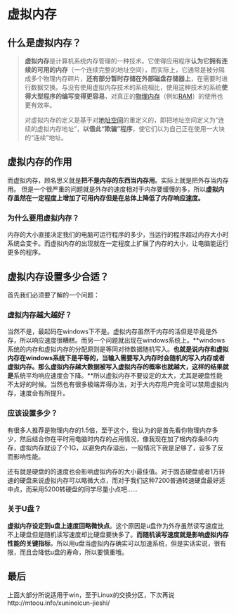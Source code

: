 # 虚拟内存

## 什么是虚拟内存？

>   **虚拟内存**是计算机系统内存管理的一种技术。它使得应用程序**认为它拥有连续的可用的内存**（一个连续完整的地址空间），而实际上，它通常是被分隔成多个物理内存碎片，**还有部分暂时存储在外部磁盘存储器上**，在需要时进行数据交换。与没有使用虚拟内存技术的系统相比，使用这种技术的系统**使得大型程序的编写变得更容易**，对真正的[物理内存](https://zh.wikipedia.org/wiki/%E7%89%A9%E7%90%86%E5%86%85%E5%AD%98)（例如[RAM](https://zh.wikipedia.org/wiki/%E9%9A%A8%E6%A9%9F%E5%AD%98%E5%8F%96%E8%A8%98%E6%86%B6%E9%AB%94)）的使用也更有效率。
>
>   对虚拟内存的定义是基于对[地址空间](https://zh.wikipedia.org/wiki/%E5%9C%B0%E5%9D%80%E7%A9%BA%E9%97%B4)的重定义的，即把地址空间定义为“连续的虚拟内存地址”，**以借此“欺骗”程序**，使它们以为自己正在使用一大块的“连续”地址。

## 虚拟内存的作用

而虚拟内存，顾名思义就是**把不是内存的东西当内存用**。实际上就是把外存当内存用。
但是一个很严重的问题就是外存的速度相对于内存要缓慢的多，所以**虚拟内存虽然在一定程度上增加了可用内存但是在总体上降低了内存响应速度。**

### 为什么要用虚拟内存？

内存的大小直接决定我们的电脑可运行程序的多少，当运行的程序超过内存大小时系统会变卡。而虚拟内存的出现就在一定程度上扩展了内存的大小，让电脑能运行更多的程序。

## 虚拟内存设置多少合适？

首先我们必须要了解的一个问题：

### 虚拟内存越大越好？

当然不是，最起码在windows下不是。虚拟内存虽然干内存的活但是毕竟是外存，所以响应速度很糟糕。而另一个问题就出现在windows系统上。**windows系统的内存和虚拟内存的分配原则是等同对待数据随机写入。**也就是说内存和虚拟内存在windows系统下是平等的，当输入需要写入内存时会随机的写入内存或者虚拟内存。那么虚拟内存越大数据被写入虚拟内存的概率也就越大，这样的结果就是**系统平均响应速度会下降。**所以虚拟内存不要设定的太大，尤其是硬盘性能不太好的时候。当然也有很多极端弄得办法，对于大内存用户完全可以禁用虚拟内存，速度会有所提升。

### 应该设置多少？

有很多人推荐是物理内存的1.5倍，至于这个，我认为的是首先看你物理内存多少，然后结合你在平时用电脑时内存的占用情况，像我现在加了根内存条8G内存，虚拟内存就设了个1G，以避免内存溢出，一般情况下我是足够了，设多了反而影响性能。

还有就是硬盘的的速度也会影响虚拟内存的大小最佳值。对于固态硬盘或者1万转速的硬盘来说虚拟内存可以略微大点，而对于我们这种7200普通转速硬盘最好适中点，而采用5200转硬盘的同学尽量小点吧……

### 关于U盘？

**虚拟内存设定到u盘上速度回略微快点**。这个原因是u盘作为外存虽然读写速度比不上硬盘但是随机读写速度却比硬盘要快多了。**而随机读写速度就是影响虚拟内存性能的关键指标**，所以用u盘当虚拟内存确实可以加速系统，但是实话实说，很有限，而且会降低u盘的寿命，所以要慎重哦。

## 最后

上面大部分所说适用于win，至于Linux的交换分区，下次再说http://mtoou.info/xunineicun-jieshi/
